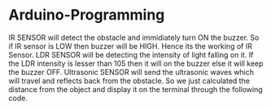 # Arduino-Programming
IR SENSOR will detect the obstacle and immidiately turn ON the buzzer. So if IR sensor is LOW then buzzer will be HIGH. Hence its the working of IR Sensor.
LDR SENSOR will be detecting the intensity of light falling on it. If the LDR intensity is lesser than 105 then it will on the buzzer else it will keep the buzzer OFF.
Ultrasonic SENSOR will send the ultrasonic waves which will travel and reflects back from the obstacle. So we just calculated the distance from the object and display it on the terminal through the following code.
